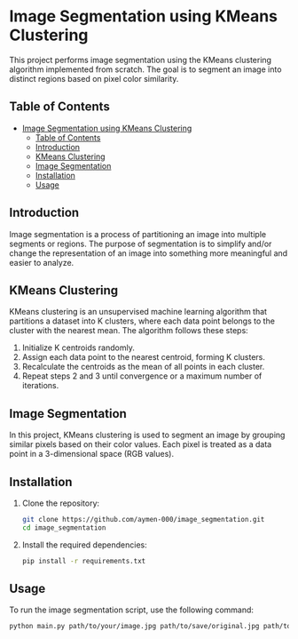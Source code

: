 # Image Segmentation using KMeans Clustering

This project performs image segmentation using the KMeans clustering algorithm implemented from scratch. The goal is to segment an image into distinct regions based on pixel color similarity.

## Table of Contents
- [Image Segmentation using KMeans Clustering](#image-segmentation-using-kmeans-clustering)
  - [Table of Contents](#table-of-contents)
  - [Introduction](#introduction)
  - [KMeans Clustering](#kmeans-clustering)
  - [Image Segmentation](#image-segmentation)
  - [Installation](#installation)
  - [Usage](#usage)

## Introduction
Image segmentation is a process of partitioning an image into multiple segments or regions. The purpose of segmentation is to simplify and/or change the representation of an image into something more meaningful and easier to analyze.

## KMeans Clustering
KMeans clustering is an unsupervised machine learning algorithm that partitions a dataset into K clusters, where each data point belongs to the cluster with the nearest mean. The algorithm follows these steps:
1. Initialize K centroids randomly.
2. Assign each data point to the nearest centroid, forming K clusters.
3. Recalculate the centroids as the mean of all points in each cluster.
4. Repeat steps 2 and 3 until convergence or a maximum number of iterations.

## Image Segmentation
In this project, KMeans clustering is used to segment an image by grouping similar pixels based on their color values. Each pixel is treated as a data point in a 3-dimensional space (RGB values).

## Installation
1. Clone the repository:
    ```sh
    git clone https://github.com/aymen-000/image_segmentation.git
    cd image_segmentation
    ```

2. Install the required dependencies:
    ```sh
    pip install -r requirements.txt
    ```

## Usage
To run the image segmentation script, use the following command:
```sh
python main.py path/to/your/image.jpg path/to/save/original.jpg path/to/save/segmented.jpg --k 3 --max_iters 100
```